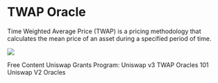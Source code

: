 # TWAP Oracle

Time Weighted Average Price (TWAP) is a pricing methodology that calculates the mean price of an asset during a specified period of time.

![](https://docs.uniswap.org/assets/images/v2_twap-fdc82ab82856196510db6b421cce9204.png)

<ResourceGroupTitle>Free Content</ResourceGroupTitle>
<BadgeLink badgeText='Watch' href='https://www.youtube.com/watch?v=_07eT2H_WVE'>Uniswap Grants Program: Uniswap v3 TWAP Oracles 101</BadgeLink>
<BadgeLink colorScheme='yellow' badgeText='Read' href='https://docs.uniswap.org/protocol/V2/concepts/core-concepts/oracles'>Uniswap V2 Oracles</BadgeLink>

